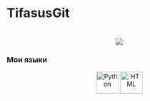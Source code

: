 # TifasusGit

<div align="center">
  <h1>
    <a href="https://github.com/Clos-Rise">
      <img src="https://readme-typing-svg.herokuapp.com/?lines=Добро+пожаловать+в+мой+профиль!;Меня+зовут+Тифаней!&center=true&size=25" />
    </a>
  </h1>
</div>

### Мои языки

<div align="center">
  <img src="https://play-lh.googleusercontent.com/P57KX-n0pgj_E0BWdvZHjEecRajJgMiCQdpSp0ux_y1i4pG3SHSPf57CpT82ptEtKg=s128" alt="Python" width="50" height="50"/>
  <img src="https://cdn-icons-png.flaticon.com/128/2305/2305978.png" alt="HTML" width="50" height="50"/>
</div>
